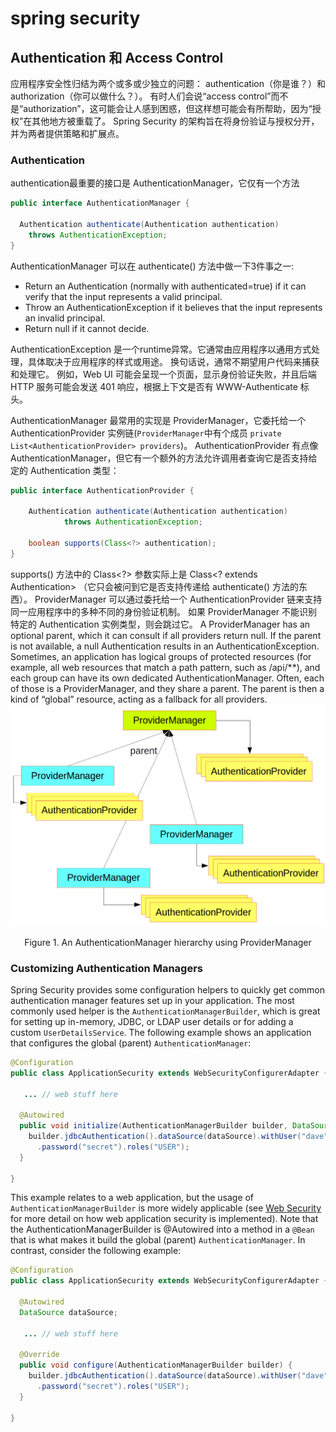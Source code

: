 # spring security

## Authentication 和 Access Control
应用程序安全性归结为两个或多或少独立的问题： authentication（你是谁？）和 authorization（你可以做什么？）。
有时人们会说“access control”而不是“authorization”，这可能会让人感到困惑，但这样想可能会有所帮助，因为“授权”在其他地方被重载了。
Spring Security 的架构旨在将身份验证与授权分开，并为两者提供策略和扩展点。

### Authentication
authentication最重要的接口是 AuthenticationManager，它仅有一个方法
```java
public interface AuthenticationManager {

  Authentication authenticate(Authentication authentication)
    throws AuthenticationException;
}
```
AuthenticationManager 可以在 authenticate() 方法中做一下3件事之一:
- Return an Authentication (normally with authenticated=true) if it can verify that the input represents a valid principal.
- Throw an AuthenticationException if it believes that the input represents an invalid principal.
- Return null if it cannot decide.

AuthenticationException 是一个runtime异常。它通常由应用程序以通用方式处理，具体取决于应用程序的样式或用途。 换句话说，通常不期望用户代码来捕获和处理它。
例如，Web UI 可能会呈现一个页面，显示身份验证失败，并且后端 HTTP 服务可能会发送 401 响应，根据上下文是否有 WWW-Authenticate 标头。

AuthenticationManager 最常用的实现是 ProviderManager，它委托给一个 AuthenticationProvider 实例链(`ProviderManager`中有个成员 `private List<AuthenticationProvider> providers`)。
AuthenticationProvider 有点像 AuthenticationManager，但它有一个额外的方法允许调用者查询它是否支持给定的 Authentication 类型：
```java
public interface AuthenticationProvider {

	Authentication authenticate(Authentication authentication)
			throws AuthenticationException;

	boolean supports(Class<?> authentication);
}
```
supports() 方法中的 Class<?> 参数实际上是 Class<? extends Authentication> （它只会被问到它是否支持传递给 authenticate() 方法的东西）。
ProviderManager 可以通过委托给一个 AuthenticationProvider 链来支持同一应用程序中的多种不同的身份验证机制。 如果 ProviderManager 不能识别特定的 Authentication 实例类型，则会跳过它。
A ProviderManager has an optional parent, which it can consult if all providers return null. 
If the parent is not available, a null Authentication results in an AuthenticationException.
Sometimes, an application has logical groups of protected resources (for example, all web resources that match a path pattern, such as /api/**), and each group can have its own dedicated AuthenticationManager.
Often, each of those is a ProviderManager, and they share a parent. The parent is then a kind of “global” resource, acting as a fallback for all providers.
![authentication](images/authentication.png)
<center>Figure 1. An AuthenticationManager hierarchy using ProviderManager</center>

### Customizing Authentication Managers
Spring Security provides some configuration helpers to quickly get common authentication manager features set up in your application.
The most commonly used helper is the `AuthenticationManagerBuilder`, which is great for setting up in-memory, JDBC, or LDAP user details or for adding a custom `UserDetailsService`.
The following example shows an application that configures the global (parent) `AuthenticationManager`:
```java
@Configuration
public class ApplicationSecurity extends WebSecurityConfigurerAdapter {

   ... // web stuff here

  @Autowired
  public void initialize(AuthenticationManagerBuilder builder, DataSource dataSource) {
    builder.jdbcAuthentication().dataSource(dataSource).withUser("dave")
      .password("secret").roles("USER");
  }

}
```

This example relates to a web application, but the usage of `AuthenticationManagerBuilder` is more widely applicable (see [Web Security](https://spring.io/guides/topicals/spring-security-architecture#web-security) for more detail on how web application security is implemented).
Note that the AuthenticationManagerBuilder is @Autowired into a method in a `@Bean` that is what makes it build the global (parent) `AuthenticationManager`. 
In contrast, consider the following example:
```java
@Configuration
public class ApplicationSecurity extends WebSecurityConfigurerAdapter {

  @Autowired
  DataSource dataSource;

   ... // web stuff here

  @Override
  public void configure(AuthenticationManagerBuilder builder) {
    builder.jdbcAuthentication().dataSource(dataSource).withUser("dave")
      .password("secret").roles("USER");
  }

}
```

